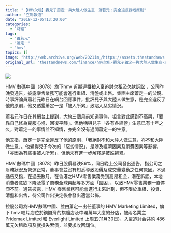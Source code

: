 ```yaml
---
title: "【HMV欠租】轟兒子蕭定一與大陸人做生意　蕭若元：完全違反我嘅原則"
author: "立場報道"
date: "2018-12-05T13:20:00"
categories:
  - "財經"
tags:
  - "蕭若元"
  - "蕭定一"
  - "hmv"
topics: []
image: "http://web.archive.org/web/2021im_/https://assets.thestandnews.com/media/photos/siu-07_XsRo6.png"
original_url: "thestandnews.com/finance/hmv欠租-轟兒子蕭定一與大陸人做生意-蕭若元-完全違反我嘅原則"
---
```

![](http://web.archive.org/web/2021im_/https://assets.thestandnews.com/media/photos/siu-07_XsRo6.png)

HMV 數碼中國（8078）旗下hmv 近期連番被入稟追討欠租及欠款訴訟 ，公司昨晚發通告，披露零售業務可能會進行重組、清盤或出售。集團主席蕭定一的父親、時事評論員蕭若元昨日在網台回應事件，批評兒子與大陸人做生意，是完全違反了他的原則，他又透露蕭定一是「被人所累」致陷入惡劣情況。

蕭若元昨日在其網台上提到，大約三個月前知道事件，坦言對此感到不高興，「要靠自己修為克服心境，回復平靜」。但他稱與兒子「各有各經營」生意已有十年之久，對蕭定一的事情並不知情，亦完全沒有過問蕭定一的生意。

他又指，蕭定一是完全違反了他的原則，「我絕對不和大陸人做生意，亦不和大陸做生意」。他覺得兒子今次的「惡劣情況」，是涉及經濟因素及消費因素等影響，「亦因為有些事被人所累」，但他未有進一步解釋是被誰拖累。

HMV 數碼中國（8078）昨日股價暴跌86%，同日晚上公司發出通告，指公司之財務狀況及營運正常，董事會並沒有知悉導致股價及成交量變動之任何原因。不過通告又指，在過去數月，在香港之HMV零售業務受到高昂租金，潛在訴訟，本地消費者意欲下降及電子商務全球興起等多方面「圍困」，以致HMV零售業務一直停滯不前。通告披露，HMV 零售業務可能會進行未來計劃，但不限於重組、投資、清盤和出售，待公司作出決定後會發出適當公佈。

控股公司為HMV數碼中國、並由蕭定一出任董事的 HMV Marketing Limited，旗下 hmv 唱片店位於銅鑼灣的旗艦店及中環萬年大廈的分店，被兩名業主 Pridemax Limited 和 Everlight Limited 上周五(11月30日)，入稟追討合共約 486 萬元欠租款項及就損失索償，並要求收回舖位。